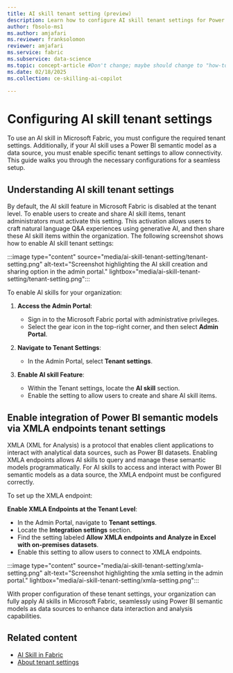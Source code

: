```yaml
---
title: AI skill tenant setting (preview)
description: Learn how to configure AI skill tenant settings for Power BI Semantic Models.
author: fbsolo-ms1
ms.author: amjafari
ms.reviewer: franksolomon
reviewer: amjafari
ms.service: fabric
ms.subservice: data-science
ms.topic: concept-article #Don't change; maybe should change to "how-to".
ms.date: 02/18/2025
ms.collection: ce-skilling-ai-copilot

---
```


# Configuring AI skill tenant settings  

To use an AI skill in Microsoft Fabric, you must configure the required tenant settings. Additionally, if your AI skill uses a Power BI semantic model as a data source, you must enable specific tenant settings to allow connectivity. This guide walks you through the necessary configurations for a seamless setup.

## Understanding AI skill tenant settings  

By default, the AI skill feature in Microsoft Fabric is disabled at the tenant level. To enable users to create and share AI skill items, tenant administrators must activate this setting. This activation allows users to craft natural language Q&A experiences using generative AI, and then share these AI skill items within the organization. The following screenshot shows how to enable AI skill tenant settings:

:::image type="content" source="media/ai-skill-tenant-setting/tenant-setting.png" alt-text="Screenshot highlighting the AI skill creation and sharing option in the admin portal." lightbox="media/ai-skill-tenant-setting/tenant-setting.png":::

To enable AI skills for your organization:  

1. **Access the Admin Portal**:  
   - Sign in to the Microsoft Fabric portal with administrative privileges.  
   - Select the gear icon in the top-right corner, and then select **Admin Portal**.  

1. **Navigate to Tenant Settings**:  
   - In the Admin Portal, select **Tenant settings**.  

1. **Enable AI skill Feature**:  
   - Within the Tenant settings, locate the **AI skill** section.  
   - Enable the setting to allow users to create and share AI skill items.

## Enable integration of Power BI semantic models via XMLA endpoints tenant settings

XMLA (XML for Analysis) is a protocol that enables client applications to interact with analytical data sources, such as Power BI datasets. Enabling XMLA endpoints allows AI skills to query and manage these semantic models programmatically. For AI skills to access and interact with Power BI semantic models as a data source, the XMLA endpoint must be configured correctly.  

To set up the XMLA endpoint:  

**Enable XMLA Endpoints at the Tenant Level**:  
- In the Admin Portal, navigate to **Tenant settings**.  
- Locate the **Integration settings** section.  
- Find the setting labeled **Allow XMLA endpoints and Analyze in Excel with on-premises datasets**.  
- Enable this setting to allow users to connect to XMLA endpoints.  

:::image type="content" source="media/ai-skill-tenant-setting/xmla-setting.png" alt-text="Screenshot highlighting the xmla setting in the admin portal." lightbox="media/ai-skill-tenant-setting/xmla-setting.png":::

With proper configuration of these tenant settings, your organization can fully apply AI skills in Microsoft Fabric, seamlessly using Power BI semantic models as data sources to enhance data interaction and analysis capabilities.

## Related content

- [AI Skill in Fabric](./concept-ai-skill.md)
- [About tenant settings](../admin/about-tenant-settings.md)
